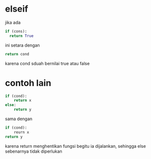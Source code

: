 # elseif
jika ada
```python
if (cons):
  return True
```
ini setara dengan
```python
return cond
```
karena cond sduah bernilai true atau false
# contoh lain
```python
if (cond):
	return x
else:
	return y
```
sama dengan 
```python
if (cond):
	reurn x
return y
```
karena return menghentikan fungsi begitu ia dijalankan, sehingga else sebenarnya tidak diperlukan
